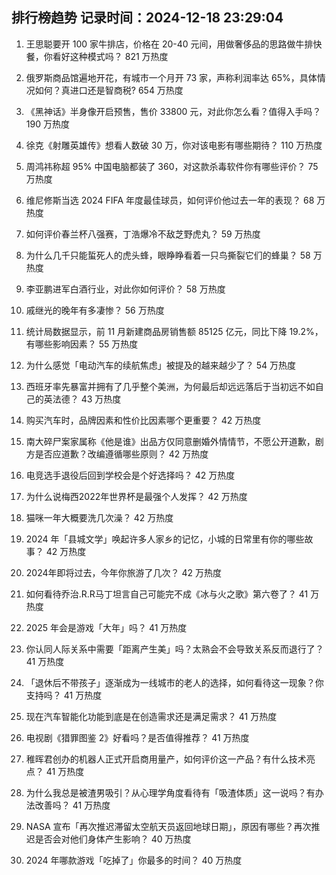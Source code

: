 
## 排行榜趋势 记录时间：2024-12-18 23:29:04
  
  1. 王思聪要开 100 家牛排店，价格在 20-40 元间，用做奢侈品的思路做牛排快餐，你看好这种模式吗？ 821 万热度
    
  2. 俄罗斯商品馆遍地开花，有城市一个月开 73 家，声称利润率达 65%，具体情况如何？真进口还是智商税? 654 万热度
    
  3. 《黑神话》半身像开启预售，售价 33800 元，对此你怎么看？值得入手吗？ 190 万热度
    
  4. 徐克《射雕英雄传》想看人数破 30 万，你对该电影有哪些期待？ 110 万热度
    
  5. 周鸿祎称超 95% 中国电脑都装了 360，对这款杀毒软件你有哪些评价？ 75 万热度
    
  6. 维尼修斯当选 2024 FIFA 年度最佳球员，如何评价他过去一年的表现？ 68 万热度
    
  7. 如何评价春兰杯八强赛，丁浩爆冷不敌芝野虎丸？ 59 万热度
    
  8. 为什么几千只能蜇死人的虎头蜂，眼睁睁看着一只鸟撕裂它们的蜂巢？ 58 万热度
    
  9. 李亚鹏进军白酒行业，对此你如何评价？ 58 万热度
    
  10. 戚继光的晚年有多凄惨？ 56 万热度
    
  11. 统计局数据显示，前 11 月新建商品房销售额 85125 亿元，同比下降 19.2%，有哪些影响因素？ 55 万热度
    
  12. 为什么感觉「电动汽车的续航焦虑」被提及的越来越少了？ 54 万热度
    
  13. 西班牙率先暴富并拥有了几乎整个美洲，为何最后却远远落后于当初远不如自己的英法德？ 43 万热度
    
  14. 购买汽车时，品牌因素和性价比因素哪个更重要？ 42 万热度
    
  15. 南大碎尸案家属称《他是谁》出品方仅同意删婚外情情节，不愿公开道歉，剧方是否应道歉？改编遵循哪些原则？ 42 万热度
    
  16. 电竞选手退役后回到学校会是个好选择吗？ 42 万热度
    
  17. 为什么说梅西2022年世界杯是最强个人发挥？ 42 万热度
    
  18. 猫咪一年大概要洗几次澡？ 42 万热度
    
  19. 2024 年「县城文学」唤起许多人家乡的记忆，小城的日常里有你的哪些故事？ 42 万热度
    
  20. 2024年即将过去，今年你旅游了几次？ 42 万热度
    
  21. 如何看待乔治.R.R马丁坦言自己可能完不成《冰与火之歌》第六卷了？ 41 万热度
    
  22. 2025 年会是游戏「大年」吗？ 41 万热度
    
  23. 你认同人际关系中需要「距离产生美」吗？太熟会不会导致关系反而退行了？ 41 万热度
    
  24. 「退休后不带孩子」逐渐成为一线城市的老人的选择，如何看待这一现象？你支持吗？ 41 万热度
    
  25. 现在汽车智能化功能到底是在创造需求还是满足需求？ 41 万热度
    
  26. 电视剧《猎罪图鉴 2》好看吗？是否值得推荐？ 41 万热度
    
  27. 稚晖君创办的机器人正式开启商用量产，如何评价这一产品？有什么技术亮点？ 41 万热度
    
  28. 为什么我总是被渣男吸引？从心理学角度看待有「吸渣体质」这一说吗？有办法改善吗？ 41 万热度
    
  29. NASA 宣布「再次推迟滞留太空航天员返回地球日期」，原因有哪些？再次推迟是否会对他们身体产生影响？ 40 万热度
    
  30. 2024 年哪款游戏「吃掉了」你最多的时间？ 40 万热度
    